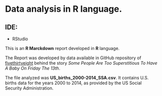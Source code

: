# Data analysis in R language.

## IDE:
+ RStudio

This is an **R Marckdown** report developed in **R** language.

The Report was developed by data available in GitHub repository of [fivethirtyeight](https://github.com/fivethirtyeight/data/tree/master/births) behind the story *Some People Are Too Superstitious To Have A Baby On Friday The 13th*.

The file analyzed was **US_births_2000-2014_SSA.csv**. It contains U.S. births data for the years 2000 to 2014, as provided by the US Social Security Administration.
